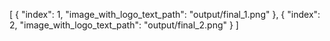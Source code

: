 [
  {
    "index": 1,
    "image_with_logo_text_path": "output/final_1.png"
  },
  {
    "index": 2,
    "image_with_logo_text_path": "output/final_2.png"
  }
]